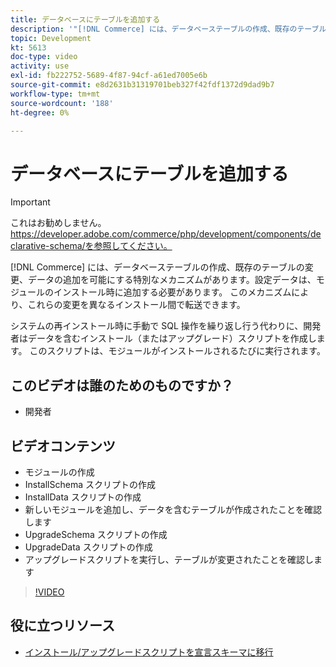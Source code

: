 ```yaml
---
title: データベースにテーブルを追加する
description: '"[!DNL Commerce] には、データベーステーブルの作成、既存のテーブルの変更、データの追加を可能にする特別なメカニズムがあります。'
topic: Development
kt: 5613
doc-type: video
activity: use
exl-id: fb222752-5689-4f87-94cf-a61ed7005e6b
source-git-commit: e8d2631b31319701beb327f42fdf1372d9dad9b7
workflow-type: tm+mt
source-wordcount: '188'
ht-degree: 0%

---
```


# データベースにテーブルを追加する

>[!IMPORTANT]
>
>これはお勧めしません。 https://developer.adobe.com/commerce/php/development/components/declarative-schema/を参照してください。


[!DNL Commerce] には、データベーステーブルの作成、既存のテーブルの変更、データの追加を可能にする特別なメカニズムがあります。設定データは、モジュールのインストール時に追加する必要があります。 このメカニズムにより、これらの変更を異なるインストール間で転送できます。

システムの再インストール時に手動で SQL 操作を繰り返し行う代わりに、開発者はデータを含むインストール（またはアップグレード）スクリプトを作成します。 このスクリプトは、モジュールがインストールされるたびに実行されます。

## このビデオは誰のためのものですか？

- 開発者

## ビデオコンテンツ

- モジュールの作成
- InstallSchema スクリプトの作成
- InstallData スクリプトの作成
- 新しいモジュールを追加し、データを含むテーブルが作成されたことを確認します
- UpgradeSchema スクリプトの作成
- UpgradeData スクリプトの作成
- アップグレードスクリプトを実行し、テーブルが変更されたことを確認します

>[!VIDEO](https://video.tv.adobe.com/v/35791?quality=12&learn=on)

## 役に立つリソース

- [インストール/アップグレードスクリプトを宣言スキーマに移行](https://developer.adobe.com/commerce/php/development/components/declarative-schema/migration-scripts/)
